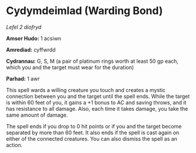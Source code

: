 # Cydymdeimlad (Warding Bond)

*Lefel 2 diofryd*

**Amser Hudo:** 1 acsiwn

**Amrediad:** cyffwrdd

**Cydrannau:** G, S, M (a pair of platinum rings worth at least 50 gp each, which you and the target must wear for the duration)

**Parhad:** 1 awr

This spell wards a willing creature you touch and creates a mystic connection between you and the target until the spell ends. While the target is within 60 feet of you, it gains a +1 bonus to AC and saving throws, and it has resistance to all damage. Also, each time it takes damage, you take the same amount of damage.

The spell ends if you drop to 0 hit points or if you and the target become separated by more than 60 feet. It also ends if the spell is cast again on either of the connected creatures. You can also dismiss the spell as an action.